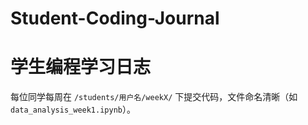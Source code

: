 # Student-Coding-Journal
# 学生编程学习日志
每位同学每周在 `/students/用户名/weekX/` 下提交代码，文件命名清晰（如 `data_analysis_week1.ipynb`）。
